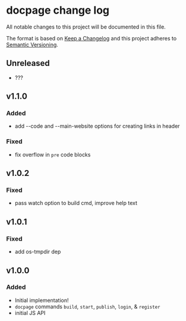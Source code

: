 # docpage change log

All notable changes to this project will be documented in this file.

The format is based on [Keep a Changelog](http://keepachangelog.com/) and this project adheres to [Semantic Versioning](http://semver.org/).

## Unreleased

* ???

## v1.1.0

### Added
* add --code and --main-website options for creating links in header

### Fixed
* fix overflow in `pre` code blocks

## v1.0.2

### Fixed
* pass watch option to build cmd, improve help text

## v1.0.1

### Fixed
* add os-tmpdir dep

## v1.0.0

### Added
* Initial implementation!
* `docpage` commands `build`, `start`, `publish`, `login`, & `register`
* initial JS API

